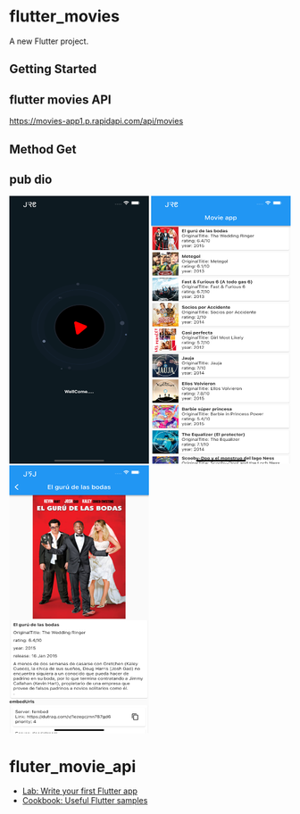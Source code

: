 # flutter_movies

A new Flutter project.

## Getting Started
## flutter movies API
https://movies-app1.p.rapidapi.com/api/movies

## Method Get
## pub dio



 <img   width="250" height="480" src="https://github.com/ZawXtutAung/fluter_movie_api/blob/master/screenshort/ss1.png"> <img  width="250" height="480" src="https://github.com/ZawXtutAung/fluter_movie_api/blob/master/screenshort/ss2.png"> <img  width="250" height="480" src="https://github.com/ZawXtutAung/fluter_movie_api/blob/master/screenshort/ss3.png">

# fluter_movie_api
- [Lab: Write your first Flutter app](https://docs.flutter.dev/get-started/codelab)
- [Cookbook: Useful Flutter samples](https://docs.flutter.dev/cookbook)